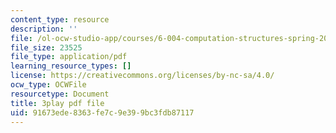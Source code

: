 ```yaml
---
content_type: resource
description: ''
file: /ol-ocw-studio-app/courses/6-004-computation-structures-spring-2017/91673ede8363fe7c9e399bc3fdb87117_swdDzsfFflo.pdf
file_size: 23525
file_type: application/pdf
learning_resource_types: []
license: https://creativecommons.org/licenses/by-nc-sa/4.0/
ocw_type: OCWFile
resourcetype: Document
title: 3play pdf file
uid: 91673ede-8363-fe7c-9e39-9bc3fdb87117
---
```

